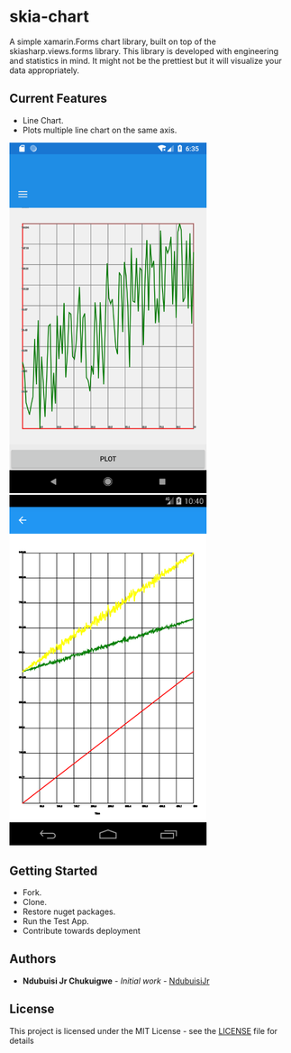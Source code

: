# skia-chart
A simple xamarin.Forms chart library, built on top of the skiasharp.views.forms library. This library is developed with engineering and statistics in mind. It might not be the prettiest but it will visualize your data appropriately.

## Current Features
* Line Chart.
* Plots multiple line chart on the same axis.

<p>
  <img src="https://github.com/NdubuisiJr/skia-chart/blob/master/ProjectFiles/Screenshot_1580448959.png" width="350" title="Single line"> 
  <img src="https://github.com/NdubuisiJr/skia-chart/blob/master/ProjectFiles/Screenshot_1585258834.png" width="350" title="Multiple lines">
</p>

## Getting Started

* Fork.
* Clone.
* Restore nuget packages.
* Run the Test App.
* Contribute towards deployment

## Authors

* **Ndubuisi Jr Chukuigwe** - *Initial work* - [NdubuisiJr](https://github.com/NdubuisiJr)


## License

This project is licensed under the MIT License - see the [LICENSE](https://github.com/NdubuisiJr/skia-chart/blob/master/LICENSE) file for details


